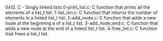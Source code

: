 0x12. C - Singly linked lists
0-print_list.c: C function that prints all the elements of a list_t list.
1-list_len.c: C function that returns the number of elements in a linked list_t list.
2-add_node.c: C function that adds a new node at the beginning a of a list_t list.
3-add_node_end.c: C function that adds a new node at the end of a linked list_t list.
 4-free_list.c: C function that frees a list_t list.
